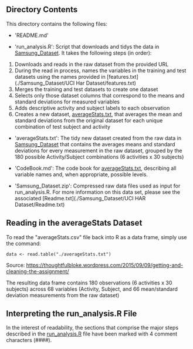 ## Directory Contents

This directory contains the following files:

- 'README.md'

- 'run_analysis.R': Script that downloads and tidys the data in [Samsung_Dataset](./Samsung_Dataset.zip). It takes the following steps (in order):
 1. Downloads and reads in the raw dataset from the provided URL
 2. During the read in process, names the variables in the training and test datasets using the names provided in [features.txt](./Samsung_Dataset/UCI Har Dataset/features.txt) 
 3. Merges the training and test datasets to create one dataset 
 4. Selects only those dataset columns that correspond to the means and standard deviations for measured variables
 5. Adds descriptive activity and subject labels to each observation 
 6. Creates a new dataset, [averageStats.txt](./averageStats.txt), that averages the mean and standard deviations from the original dataset for each unique combination of test subject and activity 

- 'averageStats.txt': The tidy new dataset created from the raw data in [Samsung_Dataset](./Samsung_Dataset.zip) that contains the averages means and standard deviations for every measurement in the raw dataset, grouped by the 180 possible Activity/Subject combinations (6 activities x 30 subjects)

- 'CodeBook.md': The code book for [averageStats.txt](./averageStats.txt), describing all variable names and, when appropriate, possible levels. 

- 'Samsung_Dataset.zip': Compressed raw data files used as input for run_analysis.R. For more information on this data set, please see the associated [Readme.txt](./Samsung_Dataset/UCI HAR Dataset/Readme.txt)  

## Reading in the averageStats Dataset

To read the "averageStats.csv" file back into R as a data frame, simply use the command:

`data <- read.table("./averageStats.txt")`

Source: https://thoughtfulbloke.wordpress.com/2015/09/09/getting-and-cleaning-the-assignment/

The resulting data frame contains 180 observations (6 activities x 30 subjects) across 68 variables (Activity, Subject, and 66 mean/standard deviation measurements from the raw dataset)



## Interpreting the run_analysis.R File

In the interest of readability, the sections that comprise the major steps described in the [run_analysis.R](./run_analysis.R) file have been marked with 4 comment characters (####). 